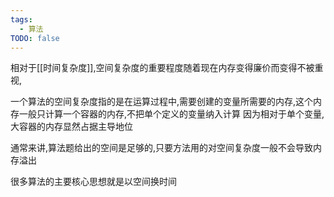 ```yaml
---
tags:
  - 算法
TODO: false
---
```

相对于[[时间复杂度]],空间复杂度的重要程度随着现在内存变得廉价而变得不被重视,

一个算法的空间复杂度指的是在运算过程中,需要创建的变量所需要的内存,这个内存一般只计算一个容器的内存,不把单个定义的变量纳入计算
因为相对于单个变量,大容器的内存显然占据主导地位

通常来讲,算法题给出的空间是足够的,只要方法用的对空间复杂度一般不会导致内存溢出

很多算法的主要核心思想就是以空间换时间
